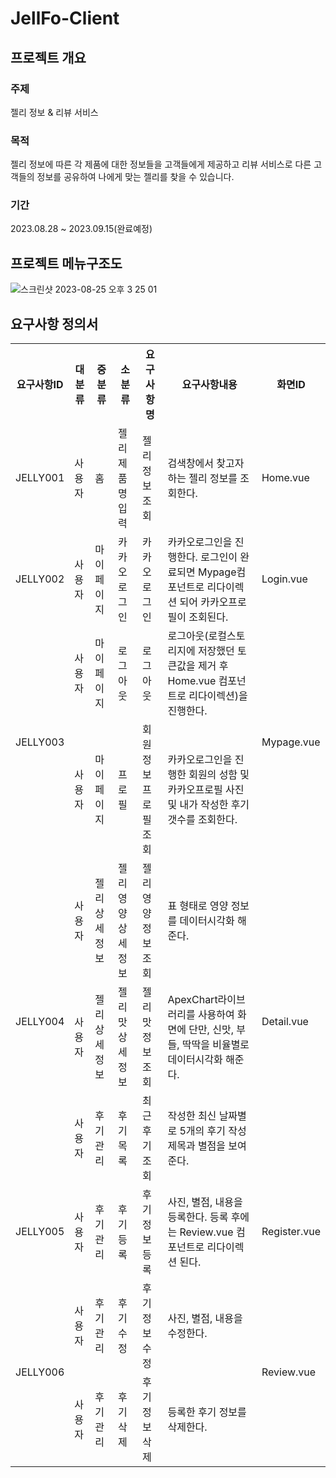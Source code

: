 # JellFo-Client

## 프로젝트 개요
### 주제
젤리 정보 & 리뷰 서비스

### 목적
젤리 정보에 따른 각 제품에 대한 정보들을 고객들에게 제공하고 리뷰 서비스로 다른 고객들의 정보를 공유하여 나에게 맞는 젤리를 찾을 수 있습니다.

### 기간
2023.08.28 ~ 2023.09.15(완료예정)


## 프로젝트 메뉴구조도
![스크린샷 2023-08-25 오후 3 25 01](https://github.com/spdhsrnvl123/JellFo-Client/assets/83896466/7ee3e65c-647a-414a-ab86-50d59f471e6f)

## 요구사항 정의서

<table>
    <tr>
        <th>요구사항ID</th>
        <th>대분류</th>
        <th>중분류</th>
        <th>소분류</th>
        <th>요구사항명</th>
        <th>요구사항내용</th>
        <th>화면ID</th>
    </tr>
    <tr>
        <td>JELLY001</td>
        <td>사용자</td>
        <td>홈</td>
        <td>젤리제품명입력</td>
        <td>젤리정보조회</td>
        <td>검색창에서 찾고자 하는 젤리 정보를 조회한다.</td>
        <td>Home.vue</td>
    </tr>
    <tr>
        <td>JELLY002</td>
        <td>사용자</td>
        <td>마이페이지</td>
        <td>카카오로그인</td>
        <td>카카오로그인</td>
        <td>카카오로그인을 진행한다. 로그인이 완료되면 Mypage컴포넌트로 리다이렉션 되어 카카오프로필이 조회된다.</td>
        <td>Login.vue</td>
    </tr>
    <tr>
        <td rowspan='2'>JELLY003</td>
        <td>사용자</td>
        <td>마이페이지</td>
        <td>로그아웃</td>
        <td>로그아웃</td>
        <td>로그아웃(로컬스토리지에 저장했던 토큰값을 제거 후 Home.vue 컴포넌트로 리다이렉션)을 진행한다.</td>
        <td rowspan='2'>Mypage.vue</td>
    </tr>
    <tr>
        <td>사용자</td>
        <td>마이페이지</td>
        <td>프로필</td>
        <td>회원정보 프로필 조회</td>
        <td>카카오로그인을 진행한 회원의 성함 및 카카오프로필 사진 및 내가 작성한 후기 갯수를 조회한다.</td>
    </tr>
    <tr>
        <td rowspan='3'>JELLY004</td>
        <td>사용자</td>
        <td>젤리 상세정보</td>
        <td>젤리 영양 상세정보</td>
        <td>젤리 영양 정보 조회</td>
        <td>표 형태로 영양 정보를 데이터시각화 해준다.</td>
        <td rowspan='3'>Detail.vue</td>
    </tr>
    <tr>
        <td>사용자</td>
        <td>젤리 상세정보</td>
        <td>젤리 맛 상세정보</td>
        <td>젤리 맛 정보 조회</td>
        <td>ApexChart라이브러리를 사용하여 화면에 단만, 신맛, 부들, 딱딱을 비율별로 데이터시각화 해준다.</td>
    </tr>
        <tr>
        <td>사용자</td>
        <td>후기관리</td>
        <td>후기목록</td>
        <td>최근후기 조회</td>
        <td>작성한 최신 날짜별로 5개의 후기 작성 제목과 별점을 보여준다.</td>
    </tr>
    <tr>
        <td>JELLY005</td>
        <td>사용자</td>
        <td>후기관리</td>
        <td>후기등록</td>
        <td>후기정보등록</td>
        <td>사진, 별점, 내용을 등록한다. 등록 후에는 Review.vue 컴포넌트로 리다이렉션 된다.</td>
        <td>Register.vue</td>
    </tr>
    <tr>
        <td rowspan='2'>JELLY006</td>
        <td>사용자</td>
        <td>후기관리</td>
        <td>후기수정</td>
        <td>후기정보수정</td>
        <td>사진, 별점, 내용을 수정한다.</td>
        <td rowspan='2'>Review.vue</td>
    </tr>
    <tr>
        <td>사용자</td>
        <td>후기관리</td>
        <td>후기삭제</td>
        <td>후기정보삭제</td>
        <td>등록한 후기 정보를 삭제한다.</td>
    </tr>
</table>
